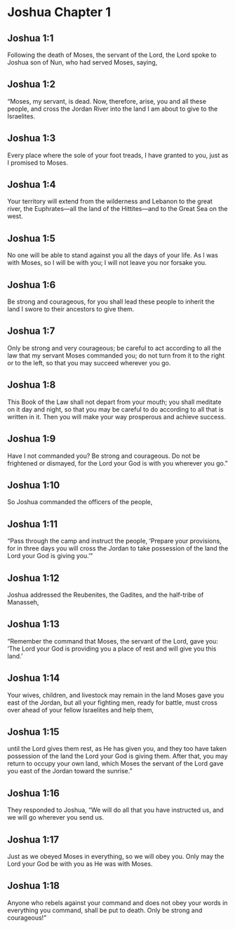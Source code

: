 # Joshua Chapter 1

## Joshua 1:1

Following the death of Moses, the servant of the Lord, the Lord spoke to Joshua son of Nun, who had served Moses, saying,

## Joshua 1:2

“Moses, my servant, is dead. Now, therefore, arise, you and all these people, and cross the Jordan River into the land I am about to give to the Israelites.

## Joshua 1:3

Every place where the sole of your foot treads, I have granted to you, just as I promised to Moses.

## Joshua 1:4

Your territory will extend from the wilderness and Lebanon to the great river, the Euphrates—all the land of the Hittites—and to the Great Sea on the west.

## Joshua 1:5

No one will be able to stand against you all the days of your life. As I was with Moses, so I will be with you; I will not leave you nor forsake you.

## Joshua 1:6

Be strong and courageous, for you shall lead these people to inherit the land I swore to their ancestors to give them.

## Joshua 1:7

Only be strong and very courageous; be careful to act according to all the law that my servant Moses commanded you; do not turn from it to the right or to the left, so that you may succeed wherever you go.

## Joshua 1:8

This Book of the Law shall not depart from your mouth; you shall meditate on it day and night, so that you may be careful to do according to all that is written in it. Then you will make your way prosperous and achieve success.

## Joshua 1:9

Have I not commanded you? Be strong and courageous. Do not be frightened or dismayed, for the Lord your God is with you wherever you go.”

## Joshua 1:10

So Joshua commanded the officers of the people,

## Joshua 1:11

“Pass through the camp and instruct the people, ‘Prepare your provisions, for in three days you will cross the Jordan to take possession of the land the Lord your God is giving you.’”

## Joshua 1:12

Joshua addressed the Reubenites, the Gadites, and the half-tribe of Manasseh,

## Joshua 1:13

“Remember the command that Moses, the servant of the Lord, gave you: ‘The Lord your God is providing you a place of rest and will give you this land.’

## Joshua 1:14

Your wives, children, and livestock may remain in the land Moses gave you east of the Jordan, but all your fighting men, ready for battle, must cross over ahead of your fellow Israelites and help them,

## Joshua 1:15

until the Lord gives them rest, as He has given you, and they too have taken possession of the land the Lord your God is giving them. After that, you may return to occupy your own land, which Moses the servant of the Lord gave you east of the Jordan toward the sunrise.”

## Joshua 1:16

They responded to Joshua, “We will do all that you have instructed us, and we will go wherever you send us.

## Joshua 1:17

Just as we obeyed Moses in everything, so we will obey you. Only may the Lord your God be with you as He was with Moses.

## Joshua 1:18

Anyone who rebels against your command and does not obey your words in everything you command, shall be put to death. Only be strong and courageous!”
